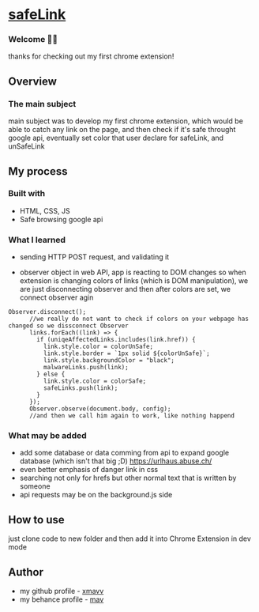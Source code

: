 # [safeLink]()

### Welcome 👨‍💻

thanks for checking out my first chrome extension!

## Overview

### The main subject

main subject was to develop my first chrome extension, which would be able to catch any link on the page, and then check if it's safe throught google api, eventually set color that user declare for safeLink, and unSafeLink

## My process

### Built with

- HTML, CSS, JS
- Safe browsing google api

### What I learned

- sending HTTP POST request, and validating it

- observer object in web API, app is reacting to DOM changes so when extension is changing colors of links (which is DOM manipulation), we are just disconnecting observer and then after colors are set, we connect observer agin

```
Observer.disconnect();
      //we really do not want to check if colors on your webpage has changed so we dissconnect Observer
      links.forEach((link) => {
        if (uniqeAffectedLinks.includes(link.href)) {
          link.style.color = colorUnSafe;
          link.style.border = `1px solid ${colorUnSafe}`;
          link.style.backgroundColor = "black";
          malwareLinks.push(link);
        } else {
          link.style.color = colorSafe;
          safeLinks.push(link);
        }
      });
      Observer.observe(document.body, config);
      //and then we call him again to work, like nothing happend
```

### What may be added

- add some database or data comming from api to expand google database (which isn't that big ;D) https://urlhaus.abuse.ch/
- even better emphasis of danger link in css
- searching not only for hrefs but other normal text that is written by someone
- api requests may be on the background.js side

## How to use

just clone code to new folder and then add it into Chrome Extension in dev mode

## Author

- my github profile - [xmavv](https://github.com/xmavv)
- my behance profile - [mav](https://www.behance.net/mavrgb)
